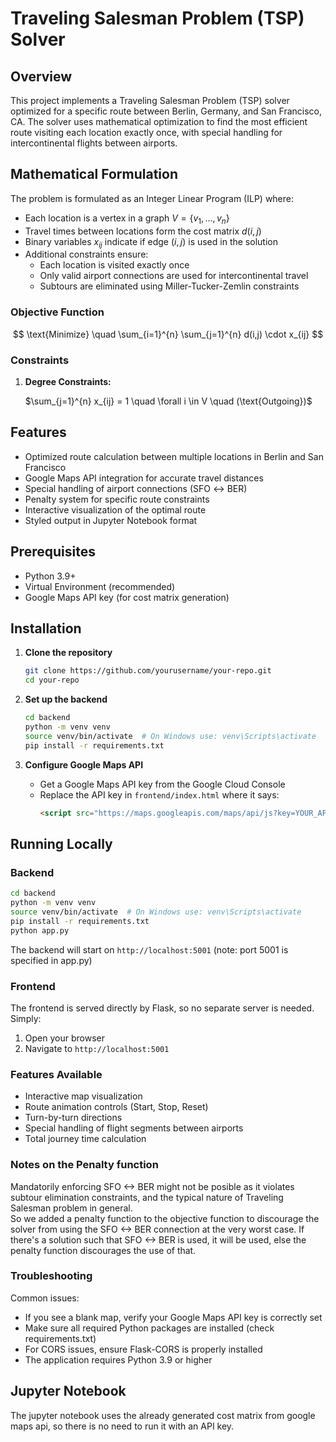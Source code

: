 # Traveling Salesman Problem (TSP) Solver

## Overview

This project implements a Traveling Salesman Problem (TSP) solver optimized for a specific route between Berlin, Germany, and San Francisco, CA. The solver uses mathematical optimization to find the most efficient route visiting each location exactly once, with special handling for intercontinental flights between airports.

## Mathematical Formulation

The problem is formulated as an Integer Linear Program (ILP) where:
- Each location is a vertex in a graph $V = \{v_1, \ldots, v_n\}$
- Travel times between locations form the cost matrix $d(i,j)$
- Binary variables $x_{ij}$ indicate if edge $(i,j)$ is used in the solution
- Additional constraints ensure:
  - Each location is visited exactly once
  - Only valid airport connections are used for intercontinental travel
  - Subtours are eliminated using Miller-Tucker-Zemlin constraints

### Objective Function
$$
\text{Minimize} \quad \sum_{i=1}^{n} \sum_{j=1}^{n} d(i,j) \cdot x_{ij}
$$

### Constraints
1. **Degree Constraints:**

   $\sum_{j=1}^{n} x_{ij} = 1 \quad \forall i \in V \quad (\text{Outgoing})$
## Features

- Optimized route calculation between multiple locations in Berlin and San Francisco
- Google Maps API integration for accurate travel distances
- Special handling of airport connections (SFO ↔ BER)
- Penalty system for specific route constraints
- Interactive visualization of the optimal route
- Styled output in Jupyter Notebook format

## Prerequisites

- Python 3.9+
- Virtual Environment (recommended)
- Google Maps API key (for cost matrix generation)

## Installation

1. **Clone the repository**
    ```bash
    git clone https://github.com/yourusername/your-repo.git
    cd your-repo
    ```

2. **Set up the backend**
    ```bash
    cd backend
    python -m venv venv
    source venv/bin/activate  # On Windows use: venv\Scripts\activate
    pip install -r requirements.txt
    ```

3. **Configure Google Maps API**
   - Get a Google Maps API key from the Google Cloud Console
   - Replace the API key in `frontend/index.html` where it says:
     ```html
     <script src="https://maps.googleapis.com/maps/api/js?key=YOUR_API_KEY"></script>
     ```


## Running Locally

### Backend
```bash
cd backend
python -m venv venv
source venv/bin/activate  # On Windows use: venv\Scripts\activate
pip install -r requirements.txt
python app.py
```
The backend will start on `http://localhost:5001` (note: port 5001 is specified in app.py)

### Frontend
The frontend is served directly by Flask, so no separate server is needed. Simply:
1. Open your browser
2. Navigate to `http://localhost:5001`

### Features Available
- Interactive map visualization
- Route animation controls (Start, Stop, Reset)
- Turn-by-turn directions
- Special handling of flight segments between airports
- Total journey time calculation

### Notes on the Penalty function
Mandatorily enforcing SFO <-> BER might not be posible as it violates subtour elimination constraints, and the typical nature of Traveling Salesman problem in general.  
So we added a penalty function to the objective function to discourage the solver from using the SFO <-> BER connection at the very worst case. If there's a solution such that SFO <-> BER is used, it will be used, else the penalty function discourages the use of that. 

### Troubleshooting

Common issues:
- If you see a blank map, verify your Google Maps API key is correctly set
- Make sure all required Python packages are installed (check requirements.txt)
- For CORS issues, ensure Flask-CORS is properly installed
- The application requires Python 3.9 or higher

## Jupyter Notebook
The jupyter notebook uses the already generated cost matrix from google maps api, so there is no need to run it with an API key. 
